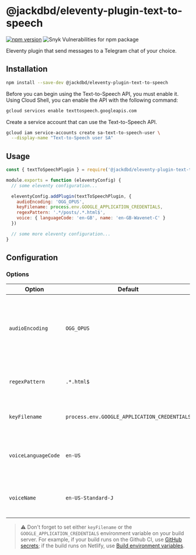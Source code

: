 # @jackdbd/eleventy-plugin-text-to-speech

[![npm version](https://badge.fury.io/js/@jackdbd%2Feleventy-plugin-text-to-speech.svg)](https://badge.fury.io/js/@jackdbd%2Feleventy-plugin-text-to-speech)
![Snyk Vulnerabilities for npm package](https://img.shields.io/snyk/vulnerabilities/npm/@jackdbd%2Feleventy-plugin-text-to-speech)

Eleventy plugin that send messages to a Telegram chat of your choice.

## Installation

```sh
npm install --save-dev @jackdbd/eleventy-plugin-text-to-speech
```

Before you can begin using the Text-to-Speech API, you must enable it. Using Cloud Shell, you can enable the API with the following command:

```sh
gcloud services enable texttospeech.googleapis.com
```

Create a service account that can use the Text-to-Speech API.

```sh
gcloud iam service-accounts create sa-text-to-speech-user \
  --display-name "Text-to-Speech user SA"
```

## Usage

```js
const { textToSpeechPlugin } = require('@jackdbd/eleventy-plugin-text-to-speech')

module.exports = function (eleventyConfig) {
  // some eleventy configuration...

  eleventyConfig.addPlugin(textToSpeechPlugin, {
    audioEncoding: 'OGG_OPUS',
    keyFilename: process.env.GOOGLE_APPLICATION_CREDENTIALS,
    regexPattern: '.*/posts/.*.html$',
    voice: { languageCode: 'en-GB', name: 'en-GB-Wavenet-C' }
  })

  // some more eleventy configuration...
}
```

## Configuration

### Options

| Option | Default | Explanation |
| --- | --- | --- |
| `audioEncoding` | `OGG_OPUS` | Encoding for the audio file. It must be one of [supported audio encodings](https://cloud.google.com/speech-to-text/docs/encoding#audio-encodings) of the Cloud Text-to-Speech API. |
| `regexPattern` | `.*.html$` | regex pattern to find text files to convert into speech. |
| `keyFilename` | `process.env.GOOGLE_APPLICATION_CREDENTIALS` | credentials for the Cloud Text-to-Speech API. |
| `voiceLanguageCode` | `en-US` | Name of the Text-to-Speech languageCode to use. [See list here](https://cloud.google.com/text-to-speech/docs/voices). |
| `voiceName` | `en-US-Standard-J` | Name of the Text-to-Speech voice to use. [See list here](https://cloud.google.com/text-to-speech/docs/voices). |

> :warning: Don't forget to set either `keyFilename` or the `GOOGLE_APPLICATION_CREDENTIALS` environment variable on your build server. For example, if your build runs on the Github CI, use [GitHub secrets](https://docs.github.com/en/actions/reference/encrypted-secrets); if the build runs on Netlify, use [Build environment variables](https://docs.netlify.com/configure-builds/environment-variables/).